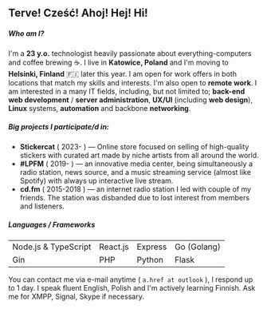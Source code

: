 ## Terve! Cześć! Ahoj! Hej! Hi!

##### Who am I?
I'm a **23 y.o.** technologist heavily passionate about everything-computers and coffee brewing ☕. I live in **Katowice, Poland** and I'm moving to **Helsinki, Finland** 🇫🇮 later this year. I am open for work offers in both locations that match my skills and interests. I'm also open to **remote work**. I am interested in a many IT fields, including, but not limited to; **back-end web development** / **server administration**, **UX/UI** (including **web design**), **Linux** systems, **automation** and backbone **networking**.

##### Big projects I participate/d in:
- **Stickercat** ( 2023- ) — Online store focused on selling of high-quality stickers with curated art made by niche artists from all around the world.
- **#LPFM** ( 2019- ) — an innovative media center, being simultaneously a radio station, news source, and a music streaming service (almost like Spotify) with always up interactive live stream.
- **cd.fm** ( 2015-2018 ) — an internet radio station I led with couple of my friends. The station was disbanded due to lost interest from members and listeners.

##### Languages / Frameworks
|                      |          |         |             |
| -------------------- | -------- | ------- | ----------- |
| Node.js & TypeScript | React.js | Express | Go (Golang) |
| Gin                  | PHP      | Python  | Flask       |

You can contact me via e-mail anytime ( ``a.href at outlook`` ), I respond up to 1 day.
I speak fluent English, Polish and I'm actively learning Finnish.
Ask me for XMPP, Signal, Skype if necessary.
